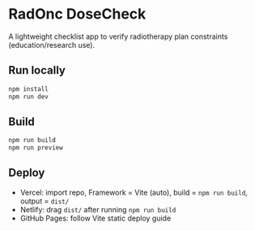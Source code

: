 # RadOnc DoseCheck

A lightweight checklist app to verify radiotherapy plan constraints (education/research use).

## Run locally
```bash
npm install
npm run dev
```

## Build
```bash
npm run build
npm run preview
```

## Deploy
- Vercel: import repo, Framework = Vite (auto), build = `npm run build`, output = `dist/`
- Netlify: drag `dist/` after running `npm run build`
- GitHub Pages: follow Vite static deploy guide
